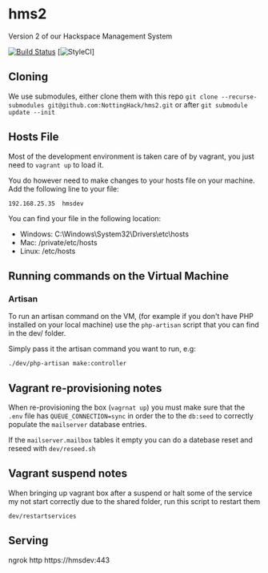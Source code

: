 # hms2
Version 2 of our Hackspace Management System

[![Build Status](https://travis-ci.org/NottingHack/hms2.svg?branch=master)](https://travis-ci.org/NottingHack/hms2)
[![StyleCI](https://github.styleci.io/repos/58862112/shield?branch=main)]

## Cloning
We use submodules, either clone them with this repo
`git clone --recurse-submodules git@github.com:NottingHack/hms2.git`
or after
`git submodule update --init`

## Hosts File

Most of the development environment is taken care of by vagrant, you just need to `vagrant up` to load it.

You do however need to make changes to your hosts file on your machine. Add the following line to your file:

`192.168.25.35	hmsdev`

You can find your file in the following location:

* Windows: C:\Windows\System32\Drivers\etc\hosts
* Mac: /private/etc/hosts
* Linux: /etc/hosts

## Running commands on the Virtual Machine

### Artisan

To run an artisan command on the VM, (for example if you don't have PHP installed on your local machine) use the ```php-artisan``` script that you can find in the dev/ folder.

Simply pass it the artisan command you want to run, e.g:

```./dev/php-artisan make:controller```

## Vagrant re-provisioning notes

When re-provisioning the box (`vagrnat up`) you must make sure that the `.env` file has `QUEUE_CONNECTION=sync` in order the to the `db:seed` to correctly populate the `mailserver` database entries.

If the `mailserver.mailbox` tables it empty you can do a datebase reset and reseed with `dev/reseed.sh`

## Vagrant suspend notes

When bringing up vagrant box after a suspend or halt some of the service my not start correctly due to the shared folder, run this script to restart them

`dev/restartservices`

## Serving 
ngrok http https://hmsdev:443